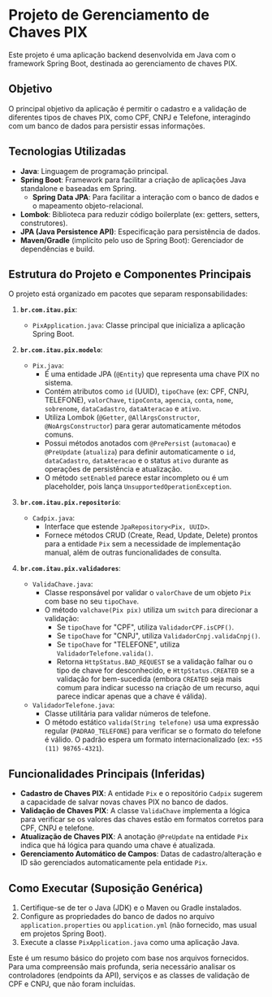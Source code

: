 # Projeto de Gerenciamento de Chaves PIX

Este projeto é uma aplicação backend desenvolvida em Java com o framework Spring Boot, destinada ao gerenciamento de chaves PIX.

## Objetivo

O principal objetivo da aplicação é permitir o cadastro e a validação de diferentes tipos de chaves PIX, como CPF, CNPJ e Telefone, interagindo com um banco de dados para persistir essas informações.

## Tecnologias Utilizadas

*   **Java**: Linguagem de programação principal.
*   **Spring Boot**: Framework para facilitar a criação de aplicações Java standalone e baseadas em Spring.
    *   **Spring Data JPA**: Para facilitar a interação com o banco de dados e o mapeamento objeto-relacional.
*   **Lombok**: Biblioteca para reduzir código boilerplate (ex: getters, setters, construtores).
*   **JPA (Java Persistence API)**: Especificação para persistência de dados.
*   **Maven/Gradle** (implícito pelo uso de Spring Boot): Gerenciador de dependências e build.

## Estrutura do Projeto e Componentes Principais

O projeto está organizado em pacotes que separam responsabilidades:

1.  **`br.com.itau.pix`**:
    *   `PixApplication.java`: Classe principal que inicializa a aplicação Spring Boot.

2.  **`br.com.itau.pix.modelo`**:
    *   `Pix.java`:
        *   É uma entidade JPA (`@Entity`) que representa uma chave PIX no sistema.
        *   Contém atributos como `id` (UUID), `tipoChave` (ex: CPF, CNPJ, TELEFONE), `valorChave`, `tipoConta`, `agencia`, `conta`, `nome`, `sobrenome`, `dataCadastro`, `dataAteracao` e `ativo`.
        *   Utiliza Lombok (`@Getter`, `@AllArgsConstructor`, `@NoArgsConstructor`) para gerar automaticamente métodos comuns.
        *   Possui métodos anotados com `@PrePersist` (`automacao`) e `@PreUpdate` (`atualiza`) para definir automaticamente o `id`, `dataCadastro`, `dataAteracao` e o status `ativo` durante as operações de persistência e atualização.
        *   O método `setEnabled` parece estar incompleto ou é um placeholder, pois lança `UnsupportedOperationException`.

3.  **`br.com.itau.pix.repositorio`**:
    *   `Cadpix.java`:
        *   Interface que estende `JpaRepository<Pix, UUID>`.
        *   Fornece métodos CRUD (Create, Read, Update, Delete) prontos para a entidade `Pix` sem a necessidade de implementação manual, além de outras funcionalidades de consulta.

4.  **`br.com.itau.pix.validadores`**:
    *   `ValidaChave.java`:
        *   Classe responsável por validar o `valorChave` de um objeto `Pix` com base no seu `tipoChave`.
        *   O método `valchave(Pix pix)` utiliza um `switch` para direcionar a validação:
            *   Se `tipoChave` for "CPF", utiliza `ValidadorCPF.isCPF()`.
            *   Se `tipoChave` for "CNPJ", utiliza `ValidadorCnpj.validaCnpj()`.
            *   Se `tipoChave` for "TELEFONE", utiliza `ValidadorTelefone.valida()`.
            *   Retorna `HttpStatus.BAD_REQUEST` se a validação falhar ou o tipo de chave for desconhecido, e `HttpStatus.CREATED` se a validação for bem-sucedida (embora `CREATED` seja mais comum para indicar sucesso na criação de um recurso, aqui parece indicar apenas que a chave é válida).
    *   `ValidadorTelefone.java`:
        *   Classe utilitária para validar números de telefone.
        *   O método estático `valida(String telefone)` usa uma expressão regular (`PADRAO_TELEFONE`) para verificar se o formato do telefone é válido. O padrão espera um formato internacionalizado (ex: `+55 (11) 98765-4321`).

## Funcionalidades Principais (Inferidas)

*   **Cadastro de Chaves PIX**: A entidade `Pix` e o repositório `Cadpix` sugerem a capacidade de salvar novas chaves PIX no banco de dados.
*   **Validação de Chaves PIX**: A classe `ValidaChave` implementa a lógica para verificar se os valores das chaves estão em formatos corretos para CPF, CNPJ e telefone.
*   **Atualização de Chaves PIX**: A anotação `@PreUpdate` na entidade `Pix` indica que há lógica para quando uma chave é atualizada.
*   **Gerenciamento Automático de Campos**: Datas de cadastro/alteração e ID são gerenciados automaticamente pela entidade `Pix`.

## Como Executar (Suposição Genérica)

1.  Certifique-se de ter o Java (JDK) e o Maven ou Gradle instalados.
2.  Configure as propriedades do banco de dados no arquivo `application.properties` ou `application.yml` (não fornecido, mas usual em projetos Spring Boot).
3.  Execute a classe `PixApplication.java` como uma aplicação Java.

Este é um resumo básico do projeto com base nos arquivos fornecidos. Para uma compreensão mais profunda, seria necessário analisar os controladores (endpoints da API), serviços e as classes de validação de CPF e CNPJ, que não foram incluídas.